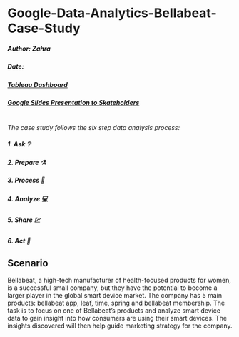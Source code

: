 # Google-Data-Analytics-Bellabeat-Case-Study
##### Author: Zahra
##### Date: 

##### [Tableau Dashboard]()

##### [Google Slides Presentation to Skateholders]()

#

_The case study follows the six step data analysis process:_
##### 1. Ask :grey_question:
##### 2. Prepare :alembic: 
##### 3. Process :broom:
##### 4. Analyze :computer:
##### 5. Share :chart:
##### 6. Act :mage:

## Scenario
Bellabeat, a high-tech manufacturer of health-focused products for women, is a successful small company, but they have the potential to become a larger player in the global smart device market. The company has 5 main products: bellabeat app, leaf, time, spring and bellabeat membership. The task is to focus on one of Bellabeat’s products and analyze smart device data to gain insight into how consumers are using their smart devices. The insights discovered will then help guide marketing strategy for the company.
